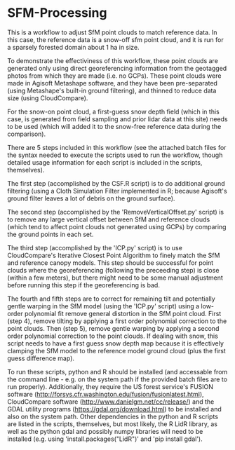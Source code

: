 # SFM-Processing

This is a workflow to adjust SfM point clouds to match reference data. In this case, the reference data is a snow-off sfm point cloud, and
it is run for a sparsely forested domain about 1 ha in size. 

To demonstrate the effectiviness of this workflow, these point clouds are generated only using direct georeferencing information 
from the geotagged photos from which they are made (i.e. no GCPs).  These point clouds were made in Agisoft Metashape software, and 
they have been pre-separated (using Metashape's built-in ground filtering), and thinned to reduce data size (using CloudCompare). 

For the snow-on point cloud, a first-guess snow depth field (which in this case, is generated from field sampling and prior lidar 
data at this site) needs to be used (which will added it to the snow-free reference data during the comparison).

There are 5 steps included in this workflow (see the attached batch files for the syntax needed to execute the scripts used to run
the workflow, though detailed usage information for each script is included in the scripts, themselves).  

The first step (accomplished by the CSF.R script) is to do additional ground filtering (using a Cloth Simulation Filter implemented
in R; because Agisoft's ground filter leaves a lot of debris on the ground surface).  

The second step (accomplished by the 'RemoveVerticalOffset.py' script) is to remove any large vertical offset between SfM and 
reference clouds (which tend to affect point clouds not generated using GCPs) by comparing the ground points in each set.  

The third step (accomplished by the 'ICP.py' script) is to use CloudCompare's Iterative Closest Point Algorithm to finely match the 
SfM and reference canopy models.  This step should be successful for point clouds where the georeferencing (following the preceeding 
step) is close (within a few meters), but there might need to be some manual adjustment before running this step if the georeferencing 
is bad.  

The fourth and fifth steps are to correct for remaining tilt and potentially gentle warping in the SfM model (using the 'ICP.py' script) 
using a low-order  polynomial fit remove general distortion in the SfM point cloud.  First (step 4), remove tilting by applying a first 
order polynomial correction to the point clouds.  Then (step 5), remove gentle warping by applying a second order polynomial correction
to the point clouds.  If dealing with snow, this script needs to have a first guess snow depth map because it is effectively clamping the 
SfM model to the reference model ground cloud (plus the first guess difference map).

To run these scripts, python and R should be installed (and accessable from the command line - e.g. on the system path if the provided 
batch files are to run properly).  Additionally, they require the US forest service's FUSION software
(http://forsys.cfr.washington.edu/fusion/fusionlatest.html), CloudCompare software (http://www.danielgm.net/cc/release/) and the GDAL utility
programs (https://gdal.org/download.html) to be installed and also on the system path.  Other dependencies in the python and R scripts are 
listed in the scripts, themselves, but most likely, the R LidR library, as well as the python gdal and possibly numpy libraries will need to 
be installed (e.g. using 'install.packages("LidR")' and 'pip install gdal').
